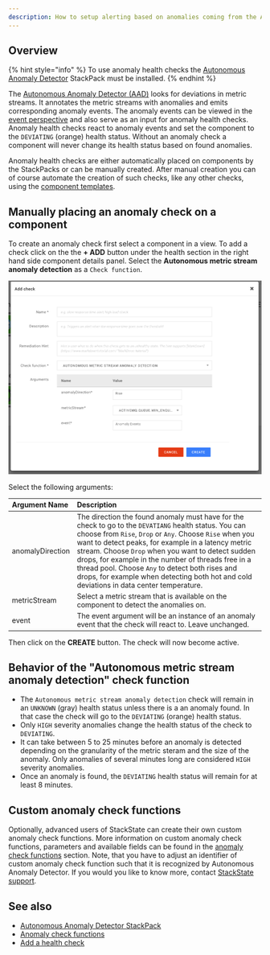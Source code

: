 ```yaml
---
description: How to setup alerting based on anomalies coming from the Autonomous Anomaly Detector.
---
```


## Overview

{% hint style="info" %}
To use anomaly health checks the [Autonomous Anomaly Detector](../../stackpacks/add-ons/aad.md) StackPack must be installed.
{% endhint %}

The [Autonomous Anomaly Detector (AAD)](../../stackpacks/add-ons/aad.md) looks for deviations in metric streams. It annotates the metric streams with anomalies and emits corresponding anomaly events. The anomaly events can be viewed in the [event perspective](../../use/views/events_perspective.md) and also serve as an input for anomaly health checks. Anomaly health checks react to anomaly events and set the component to the `DEVIATING` (orange) health status. Without an anomaly check a component will never change its health status based on found anomalies.

Anomaly health checks are either automatically placed on components by the StackPacks or can be manually created. After manual creation you can of course automate the creation of such checks, like any other checks, using the [component templates](../../configure/telemetry/telemetry_synchronized_topology.md).

## Manually placing an anomaly check on a component

To create an anomaly check first select a component in a view. To add a check click on the the **+ ADD** button under the health section in the right hand side component details panel. Select the **Autonomous metric stream anomaly detection** as a `Check function`.

![Autonomous metric stream anomaly detection check](../../.gitbook/assets/v43_autonomous_metric_stream_anomaly_detection_check.png)

Select the following arguments:

| Argument Name | Description |
| :--- | :--- |
| anomalyDirection | The direction the found anomaly must have for the check to go to the `DEVATIANG` health status.  You can choose from `Rise`, `Drop` or `Any`. Choose `Rise` when you want to detect peaks, for example in a latency metric stream. Choose `Drop` when you want to detect sudden drops, for example in the number of threads free in a thread pool. Choose `Any` to detect both rises and drops, for example when detecting both hot and cold deviations in data center temperature. |
| metricStream | Select a metric stream that is available on the component to detect the anomalies on. |
| event | The event argument will be an instance of an anomaly event that the check will react to. Leave unchanged. |

Then click on the **CREATE** button. The check will now become active. 

## Behavior of the "Autonomous metric stream anomaly detection" check function

 * The `Autonomous metric stream anomaly detection` check will remain in an `UNKNOWN` (gray) health status unless there is a an anomaly found. In that case the check will go to the `DEVIATING` (orange) health status. 
 * Only `HIGH` severity anomalies change the health status of the check to `DEVIATING`.
 * It can take between 5 to 25 minutes before an anomaly is detected depending on the granularity of the metric steram and the size of the anomaly. Only anomalies of several minutes long are considered `HIGH` severity anomalies. 
 * Once an anomaly is found, the `DEVIATING` health status will remain for at least 8 minutes. 
 
## Custom anomaly check functions

Optionally, advanced users of StackState can create their own custom anomaly check functions. More information on custom anomaly check functions, parameters and available fields can be found in the [anomaly check functions](../../develop/developer-guides/anomaly-check-functions.md) section. Note, that you have to adjust an identifier of custom anomaly check function such that it is recognized by Autonomous Anomaly Detector. If you would you like to know more, contact [StackState support](https://support.stackstate.com).

## See also

* [Autonomous Anomaly Detector StackPack](../../stackpacks/add-ons/aad.md)
* [Anomaly check functions](../../develop/developer-guides/anomaly-check-functions.md)
* [Add a health check](add-a-health-check.md)
